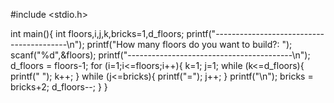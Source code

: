 #include <stdio.h>

int main(){
    int floors,i,j,k,bricks=1,d_floors;
    printf("-----------------------------------------\n");
    printf("How many floors do you want to build?: ");
    scanf("%d",&floors);
    printf("-----------------------------------------\n");
    d_floors = floors-1;
    for (i=1;i<=floors;i++){
        k=1;
        j=1;
        while (k<=d_floors){
            printf(" ");
            k++;
        }
        while (j<=bricks){
            printf("=");
            j++;
        }
        printf("\n");
        bricks = bricks+2;
        d_floors--;
    }
}
